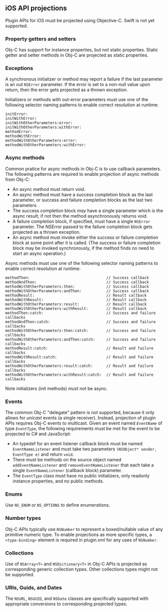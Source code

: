 ## iOS API projections
Plugin APIs for iOS must be projected using Objective-C. Swift is not yet supported.

### Property getters and setters
Obj-C has support for instance properties, but not static properties. Static getter and setter methods in Obj-C
are projected as static properties.

### Exceptions
A synchronous initializer or method may report a failure if the last parameter is an out `NSError` parameter.
If the error is set to a non-null value upon return, then the error gets projected as a thrown exception.

Initializers or methods with out-error parameters must use one of the following selector naming patterns to
enable correct resolution at runtime:

    initError:
    initWithError:
    initWithOtherParameters:error:
    initWithOtherParameters:withError:
    methodError:
    methodWithError:
    methodWithOtherParameters:error:
    methodWithOtherParameters:withError:

### Async methods
Common pratice for async methods in Obj-C is to use callback parameters. The following patterns are required
to enable projection of async methods from Obj-C:

 * An async method must return void.
 * An async method must have a success completion block as the last parameter, or success and failure completion
   blocks as the last two parameters.
 * The success completion block *may* have a single parameter which is the async result; if not then the method
   asynchronously returns void.
 * A failure completion block, if specified, must have a single `NSError` parameter. The NSError passed to the
   failure completion block gets projected as a thrown exception.
 * An async method must invoke either the success or failure completion block at some point after it is called.
   (The success or failure completion block may be invoked synchronously, if the method finds no need to
   start an async operation.)

Async methods must use one of the following selector naming patterns to enable correct resolution at runtime:

    methodThen:                                  // Success callback
    methodAndThen:                               // Success callback
    methodWithOtherParameters:then:              // Success callback
    methodWithOtherParameters:andThen:           // Success callback
    methodResult:                                // Result callback
    methodWithResult:                            // Result callback
    methodWithOtherParameters:result:            // Result callback
    methodWithOtherParameters:withResult:        // Result callback
    methodThen:catch:                            // Success and failure callbacks
    methodAndThen:catch:                         // Success and failure callbacks
    methodWithOtherParameters:then:catch:        // Success and failure callbacks
    methodWithOtherParameters:andThen:catch:     // Success and failure callbacks
    methodResult:catch:                          // Result and failure callbacks
    methodWithResult:catch:                      // Result and failure callbacks
    methodWithOtherParameters:result:catch:      // Result and failure callbacks
    methodWithOtherParameters:withResult:catch:  // Result and failure callbacks

Note initializers (init methods) *must not* be async.

### Events
The common Obj-C "delegate" pattern is not supported, because it only allows for *unicast* events (a single receiver).
Instead, projection of plugin APIs requires Obj-C events to multicast. Given an event named *`EventName`* of
type *`EventType`*, the following requirements must be met for the event to be projected to C# and JavaScript:

 * An typedef for an event listener callback block must be named `EventNameListener` and must take two parameters
   `(NSObject* sender, EventType e)` and return `void`.
 * There must be methods on the source object named `addEventNameListener` and `removeEventNameListener`
   that each take a single `EventNameListener` (callback block) parameter.
 * The `EventType` class must have no public initializers, only readonly instance properties, and no public methods.

### Enums
Use `NS_ENUM` or `NS_OPTIONS` to define enumerations.

### Number types
Obj-C APIs typically use `NSNumber` to represent a boxed/nullable value of any primitive numeric type. To enable
projections as more specific types, a `<type-binding>` element is required in plugin.xml for any uses of `NSNumber`.

### Collections
Use of `NSArray<T>` and `NSDictionary<T>` in Obj-C APIs is projected as corresponding generic collection types.
Other collections types might not be supported.

### URIs, Guids, and Dates
The `NSURL`, `NSUUID`, and `NSDate` classes are specifically supported with appropriate conversions to
corresponding projected types.
